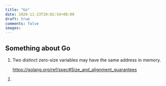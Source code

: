 ```yaml
---
title: "Go"
date: 2020-11-23T20:02:54+08:00
draft: true
comments: false
images:
---
```


## Something about Go

1. Two distinct zero-size variables may have the same address in memory.

   https://golang.org/ref/spec#Size_and_alignment_guarantees

2. 